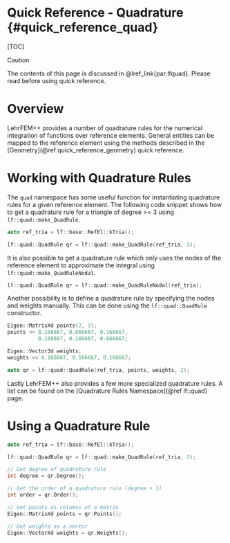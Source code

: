 # Quick Reference - Quadrature {#quick_reference_quad}

[TOC]

> [!caution]
> The contents of this page is discussed in @lref_link{par:lfquad}. Please read before using quick reference.

# Overview

LehrFEM++ provides a number of quadrature rules for the numerical integration of functions over reference elements. General entities can be mapped to the reference element using the methods described in the [Geometry](@ref quick_reference_geometry) quick reference.

# Working with Quadrature Rules
The `quad` namespace has some useful function for instantiating quadrature rules for a given reference element. The following code snippet shows how to get a quadrature rule for a triangle of degree >= 3 using `lf::quad::make_QuadRule`.

```cpp
auto ref_tria = lf::base::RefEl::kTria();

lf::quad::QuadRule qr = lf::quad::make_QuadRule(ref_tria, 3);
```

It is also possible to get a quadrature rule which only uses the nodes of the reference element to approximate the integral using `lf::quad::make_QuadRuleNodal`.

```cpp
lf::quad::QuadRule qr = lf::quad::make_QuadRuleNodal(ref_tria);
```

Another possibility is to define a quadrature rule by specifying the nodes and weights manually. This can be done using the `lf::quad::QuadRule` constructor.

```cpp
Eigen::MatrixXd points(2, 3);
points << 0.166667, 0.666667, 0.166667,
          0.166667, 0.166667, 0.666667;

Eigen::Vector3d weights;
weights << 0.166667, 0.166667, 0.166667;

auto qr = lf::quad::QuadRule(ref_tria, points, weights, 2);
```

Lastly LehrFEM++ also provides a few more specialized quadrature rules. A list can be found on the [Quadrature Rules Namespace](@ref lf::quad) page.

# Using a Quadrature Rule

```cpp
auto ref_tria = lf::base::RefEl::kTria();

lf::quad::QuadRule qr = lf::quad::make_QuadRule(ref_tria, 3);

// Get degree of quadrature rule
int degree = qr.Degree();

// Get the order of a quadrature rule (degree + 1)
int order = qr.Order();

// Get points as columns of a matrix
Eigen::MatrixXd points = qr.Points();

// Get weights as a vector
Eigen::VectorXd weights = qr.Weights();
```

